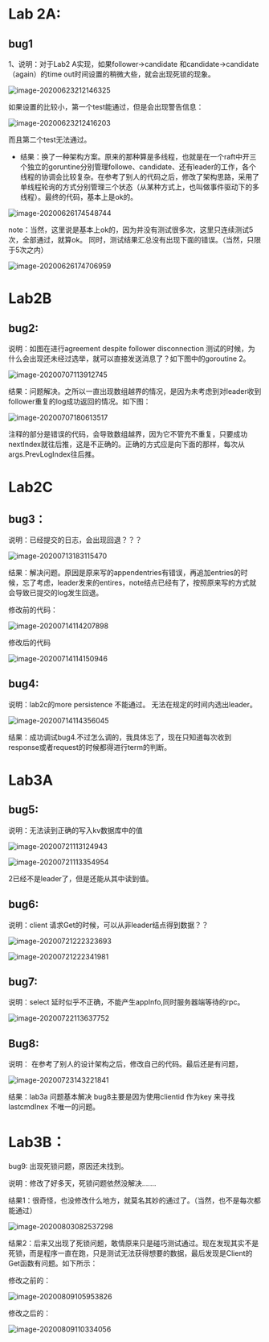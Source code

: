 # Lab 2A:



## bug1

1、说明：对于Lab2 A实现，如果follower->candidate 和candidate->candidate（again）的time out时间设置的稍微大些，就会出现死锁的现象。

![image-20200623212146325](D:\Typora\data_img\image-20200623212146325.png)

如果设置的比较小，第一个test能通过，但是会出现警告信息：

![image-20200623212416203](D:\Typora\data_img\image-20200623212416203.png)

而且第二个test无法通过。



- 结果：换了一种架构方案。原来的那种算是多线程，也就是在一个raft中开三个独立的goruntine分别管理followe、candidate、还有leader的工作，各个线程的协调会比较复杂。在参考了别人的代码之后，修改了架构思路，采用了单线程轮询的方式分别管理三个状态（从某种方式上，也叫做事件驱动下的多线程）。最终的代码，基本上是ok的。

![image-20200626174548744](D:\Typora\data_img\image-20200626174548744.png)

note：当然，这里说是基本上ok的，因为并没有测试很多次，这里只连续测试5次，全部通过，就算ok。 同时，测试结果汇总没有出现下面的错误。（当然，只限于5次之内）

![image-20200626174706959](D:\Typora\data_img\image-20200626174706959.png)



# Lab2B

## bug2:

说明：如图在进行agreement despite follower disconnection 测试的时候，为什么会出现还未经过选举，就可以直接发送消息了？如下图中的goroutine 2。

![image-20200707113912745](D:\Typora\data_img\image-20200707113912745.png)

结果：问题解决。之所以一直出现数组越界的情况，是因为未考虑到对leader收到follower重复的log成功返回的情况。如下图：

![image-20200707180613517](D:\Typora\data_img\image-20200707180613517.png)

注释的部分是错误的代码，会导致数组越界，因为它不管充不重复，只要成功nextIndex就往后推，这是不正确的。正确的方式应是向下面的那样，每次从args.PrevLogIndex往后推。



# Lab2C

## bug3：

说明：已经提交的日志，会出现回退？？？

![image-20200713183115470](D:\Typora\data_img\image-20200713183115470.png)



结果：解决问题。原因是原来写的appendentries有错误，再追加entries的时候，忘了考虑，leader发来的entires，note结点已经有了，按照原来写的方式就会导致已提交的log发生回退。

修改前的代码：

![image-20200714114207898](D:\Typora\data_img\image-20200714114207898.png)

修改后的代码

![image-20200714114150946](D:\Typora\data_img\image-20200714114150946.png)



## bug4:

说明：lab2c的more persistence 不能通过。 无法在规定的时间内选出leader。

![image-20200714114356045](D:\Typora\data_img\image-20200714114356045.png)

结果：成功调试bug4.不过怎么调的，我具体忘了，现在只知道每次收到response或者request的时候都得进行term的判断。





# Lab3A

## bug5:

说明：无法读到正确的写入kv数据库中的值

![image-20200721113124943](D:\Typora\data_img\image-20200721113124943.png)

![image-20200721113354954](D:\Typora\data_img\image-20200721113354954.png)

2已经不是leader了，但是还能从其中读到值。



## bug6:

说明：client 请求Get的时候，可以从非leader结点得到数据？？

![image-20200721222323693](D:\Typora\data_img\image-20200721222323693.png)

![image-20200721222341981](D:\Typora\data_img\image-20200721222341981.png)

## bug7: 

说明：select 延时似乎不正确，不能产生appInfo,同时服务器端等待的rpc。

![image-20200722113637752](D:\Typora\data_img\image-20200722113637752.png)



## Bug8:

说明： 在参考了别人的设计架构之后，修改自己的代码。最后还是有问题，

![image-20200723143221841](D:\Typora\data_img\image-20200723143221841.png)



结果：lab3a 问题基本解决 bug8主要是因为使用clientid 作为key 来寻找lastcmdInex 不唯一的问题。





# Lab3B：

bug9: 出现死锁问题，原因还未找到。

说明：修改了好多天，死锁问题依然没解决.......



结果1：很奇怪，也没修改什么地方，就莫名其妙的通过了。（当然，也不是每次都能通过）

![image-20200803082537298](D:\Typora\data_img\image-20200803082537298.png)



结果2：后来又出现了死锁问题，敢情原来只是碰巧测试通过。现在发现其实不是死锁，而是程序一直在跑，只是测试无法获得想要的数据，最后发现是Client的 Get函数有问题。如下所示：

修改之前的：

![image-20200809105953826](D:\Typora\data_img\image-20200809105953826.png)

修改之后的：

![image-20200809110334056](D:\Typora\data_img\image-20200809110334056.png)